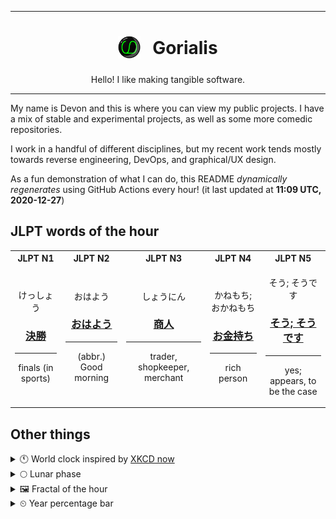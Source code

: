 ***

<h1 align="center">
<sub>
    <img src="readme/resources/avatar.png" height="36">
</sub>
&nbsp;
Gorialis
</h1>
<p align="center">
Hello! I like making tangible software.
</p>

***

My name is Devon and this is where you can view my public projects. I have a mix of stable and experimental projects, as well as some more comedic repositories.

I work in a handful of different disciplines, but my recent work tends mostly towards reverse engineering, DevOps, and graphical/UX design.

As a fun demonstration of what I can do, this README *dynamically regenerates* using GitHub Actions every hour! (it last updated at **11:09 UTC, 2020-12-27**)

<h2>JLPT words of the hour</h2>
<table>
    <tr>
        <th>JLPT N1</th>
        <th>JLPT N2</th>
        <th>JLPT N3</th>
        <th>JLPT N4</th>
        <th>JLPT N5</th>
    </tr>
    <tr>
        <td>
            <p align="center">けっしょう</p>
            <h3 align="center"><b><a href="https://jisho.org/search/%E6%B1%BA%E5%8B%9D">決勝</a></b></h3>
            <hr>
            <p align="center">finals (in sports)</p>
        </td>
        <td>
            <p align="center">おはよう</p>
            <h3 align="center"><b><a href="https://jisho.org/search/%E3%81%8A%E3%81%AF%E3%82%88%E3%81%86">おはよう</a></b></h3>
            <hr>
            <p align="center">(abbr.) Good morning</p>
        </td>
        <td>
            <p align="center">しょうにん</p>
            <h3 align="center"><b><a href="https://jisho.org/search/%E5%95%86%E4%BA%BA">商人</a></b></h3>
            <hr>
            <p align="center">trader,<wbr> shopkeeper,<wbr> merchant</p>
        </td>
        <td>
            <p align="center">かねもち; おかねもち</p>
            <h3 align="center"><b><a href="https://jisho.org/search/%E3%81%8A%E9%87%91%E6%8C%81%E3%81%A1">お金持ち</a></b></h3>
            <hr>
            <p align="center">rich person</p>
        </td>
        <td>
            <p align="center">そう; そうです</p>
            <h3 align="center"><b><a href="https://jisho.org/search/%E3%81%9D%E3%81%86%3B%20%E3%81%9D%E3%81%86%E3%81%A7%E3%81%99">そう; そうです</a></b></h3>
            <hr>
            <p align="center">yes;<br> appears,<wbr> to be the case</p>
        </td>
    </tr>
</table>

<h2>Other things</h2>
<details>
<summary>🕚  World clock inspired by <a href="https://xkcd.com/now">XKCD now</a></summary>

> <img src="generated/now.png" width="512">

</details>
<details>
<summary>🌕 Lunar phase</summary>

The moon is approximately 45.34% through its phase (Full Moon).

</details>
<details>
<summary>&#x1f5bc; Fractal of the hour</summary>

> <img src="generated/fractal.png" width="512">

</details>
<details>
<summary>&#x23f2; Year percentage bar</summary>
<pre><code>2020 [███████████████████▁] 98.76%</code></pre>
</details>
